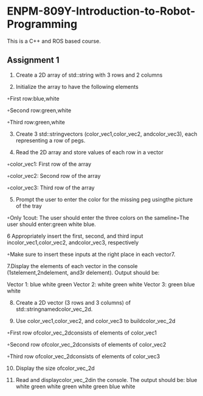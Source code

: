 # ENPM-809Y-Introduction-to-Robot-Programming
This is a C++ and ROS based course.
## Assignment 1

1. Create a 2D array of std::string with 3 rows and 2 columns

2. Initialize the array to have the following elements

  ◦First row:blue,white

  ◦Second row:green,white

  ◦Third row:green,white 

3. Create 3 std::stringvectors (color_vec1,color_vec2, andcolor_vec3), each representing a row of pegs. 

4. Read the 2D array and store values of each row in a vector

  ◦color_vec1: First row of the array

  ◦color_vec2: Second row of the array

  ◦color_vec3: Third row of the array

5. Prompt the user to enter the color for the missing peg usingthe picture of the tray

  ◦Only 1cout: The user should enter the three colors on the sameline◦The user should enter:green white blue.

6 Appropriately insert the first, second, and third input incolor_vec1,color_vec2, andcolor_vec3, respectively

  ◦Make sure to insert these inputs at the right place in each vector7.

7.Display the elements of each vector in the console (1stelement,2ndelement, and3r delement).
  Output should be:

  Vector 1: blue white green
  Vector 2: white green white
  Vector 3: green blue white

8. Create a 2D vector (3 rows and 3 columns) of std::stringnamedcolor_vec_2d.

9. Use color_vec1,color_vec2, and color_vec3 to buildcolor_vec_2d

  ◦First row ofcolor_vec_2dconsists of elements of color_vec1

  ◦Second row ofcolor_vec_2dconsists of elements of color_vec2

  ◦Third row ofcolor_vec_2dconsists of elements of color_vec3

10. Display the size ofcolor_vec_2d

11. Read and displaycolor_vec_2din the console. The output should be:
  blue    white   green
  white   green   white
  green   blue    white
